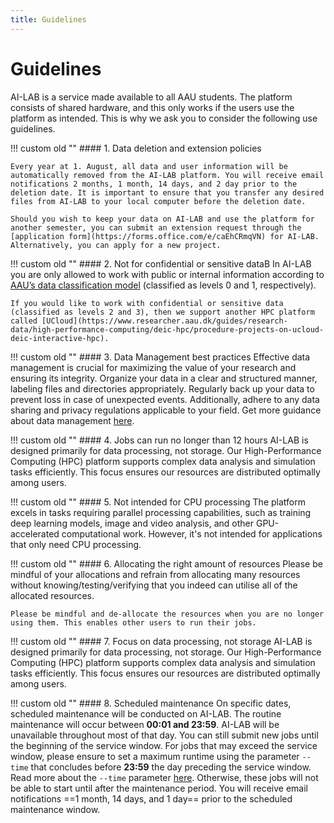 ```yaml
---
title: Guidelines
---
```


# Guidelines

AI-LAB is a service made available to all AAU students. The platform consists of shared hardware, and this only works if the users use the platform as intended. This is why we ask you to consider the following use guidelines.

!!! custom old ""
    #### 1. Data deletion and extension policies
    
    Every year at 1. August, all data and user information will be automatically removed from the AI-LAB platform. You will receive email notifications 2 months, 1 month, 14 days, and 2 day prior to the deletion date. It is important to ensure that you transfer any desired files from AI-LAB to your local computer before the deletion date.

    Should you wish to keep your data on AI-LAB and use the platform for another semester, you can submit an extension request through the [application form](https://forms.office.com/e/caEhCRmqVN) for AI-LAB. Alternatively, you can apply for a new project.


!!! custom old ""
    #### 2. Not for confidential or sensitive dataB
    In AI-LAB you are only allowed to work with public or internal information according to [AAU’s data classification model](https://www.security.aau.dk/data-classification) (classified as levels 0 and 1, respectively).

    If you would like to work with confidential or sensitive data (classified as levels 2 and 3), then we support another HPC platform called [UCloud](https://www.researcher.aau.dk/guides/research-data/high-performance-computing/deic-hpc/procedure-projects-on-ucloud-deic-interactive-hpc).

!!! custom old ""
    #### 3. Data Management best practices
    Effective data management is crucial for maximizing the value of your research and ensuring its integrity. Organize your data in a clear and structured manner, labeling files and directories appropriately. Regularly back up your data to prevent loss in case of unexpected events. Additionally, adhere to any data sharing and privacy regulations applicable to your field. Get more guidance about data management [here](https://www.researcher.aau.dk/guides/research-data/data-management/introduction-to-data-management).

!!! custom old ""
    #### 4. Jobs can run no longer than 12 hours
    AI-LAB is designed primarily for data processing, not storage. Our High-Performance Computing (HPC) platform supports complex data analysis and simulation tasks efficiently. This focus ensures our resources are distributed optimally among users.

!!! custom old ""
    #### 5. Not intended for CPU processing
    The platform excels in tasks requiring parallel processing capabilities, such as training deep learning models, image and video analysis, and other GPU-accelerated computational work. However, it's not intended for applications that only need CPU processing.

!!! custom old ""
    #### 6. Allocating the right amount of resources
    Please be mindful of your allocations and refrain from allocating many resources without knowing/testing/verifying that you indeed can utilise all of the allocated resources. 

    Please be mindful and de-allocate the resources when you are no longer using them. This enables other users to run their jobs.

!!! custom old ""
    #### 7. Focus on data processing, not storage
    AI-LAB is designed primarily for data processing, not storage. Our High-Performance Computing (HPC) platform supports complex data analysis and simulation tasks efficiently. This focus ensures our resources are distributed optimally among users.

!!! custom old ""
    #### 8. Scheduled maintenance
    On specific dates, scheduled maintenance will be conducted on AI-LAB. The routine maintenance will occur between <span style="font-weight: bold;">00:01 and 23:59</span>. AI-LAB will be unavailable throughout most of that day. You can still submit new jobs until the beginning of the service window. For jobs that may exceed the service window, please ensure to set a maximum runtime using the parameter `--time` that concludes before <span style="font-weight: bold;">23:59</span> the day preceding the service window. Read more about the `--time` parameter [here](/additional-guides/setting-a-time-limit). Otherwise, these jobs will not be able to start until after the maintenance period. You will receive email notifications ==1 month, 14 days, and 1 day== prior to the scheduled maintenance window.
